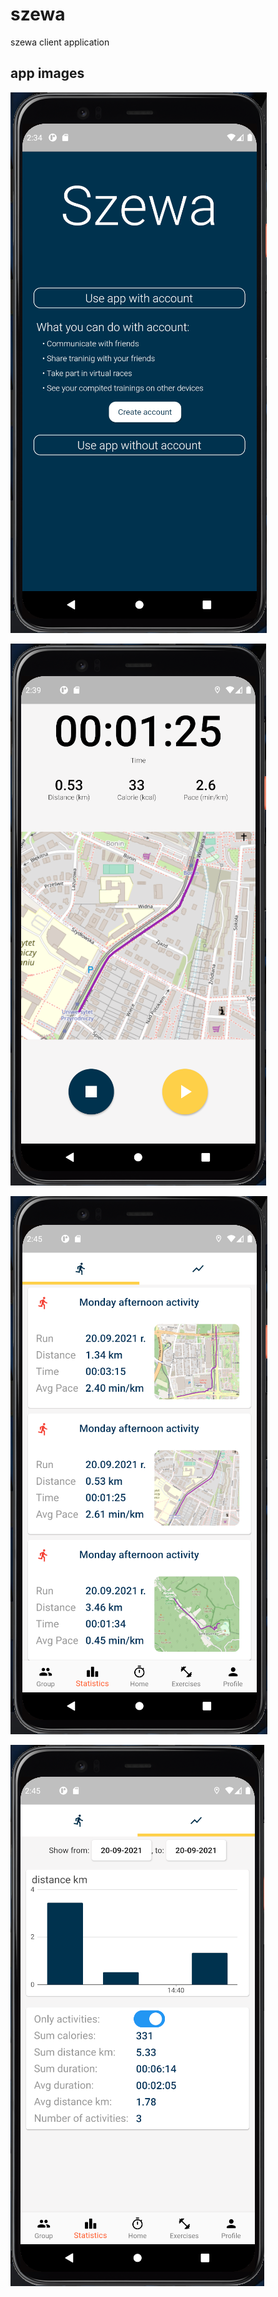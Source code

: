 # szewa

szewa client application

## app images

![img1](https://github.com/mikolajkrzyminski/runningApp/blob/masterBranch/szewa/assets/images/appPic1.png?raw=true)

![img2](https://github.com/mikolajkrzyminski/runningApp/blob/masterBranch/szewa/assets/images/appPic2.png?raw=true)

![img3](https://github.com/mikolajkrzyminski/runningApp/blob/masterBranch/szewa/assets/images/appPic3.png?raw=true)

![img4](https://github.com/mikolajkrzyminski/runningApp/blob/masterBranch/szewa/assets/images/appPic4.png?raw=true)